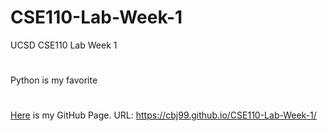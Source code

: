 # CSE110-Lab-Week-1
UCSD CSE110 Lab Week 1
#
Python is my favorite
#
[Here](https://cbj99.github.io/CSE110-Lab-Week-1/) is my GitHub Page.  URL: https://cbj99.github.io/CSE110-Lab-Week-1/
 
 
